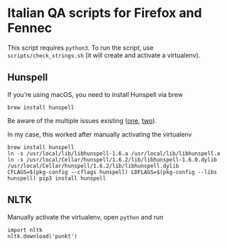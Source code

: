 # Italian QA scripts for Firefox and Fennec

This script requires `python3`. To run the script, use `scripts/check_strings.sh` (it will create and activate a virtualenv).


## Hunspell
If you’re using macOS, you need to install Hunspell via brew

```
brew install hunspell
```

Be aware of the multiple issues existing ([one](https://github.com/blatinier/pyhunspell/issues/26), [two](https://github.com/blatinier/pyhunspell/issues/33)).

In my case, this worked after manually activating the virtualenv

```
brew install hunspell
ln -s /usr/local/lib/libhunspell-1.6.a /usr/local/lib/libhunspell.a
ln -s /usr/local/Cellar/hunspell/1.6.2/lib/libhunspell-1.6.0.dylib /usr/local/Cellar/hunspell/1.6.2/lib/libhunspell.dylib
CFLAGS=$(pkg-config --cflags hunspell) LDFLAGS=$(pkg-config --libs hunspell) pip3 install hunspell
```

## NLTK

Manually activate the virtualenv, open `python` and run

```
import nltk
nltk.download('punkt')
```
